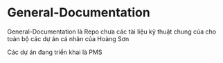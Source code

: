 # General-Documentation
General-Documentation là Repo chưa các tài liệu kỹ thuật chung của cho toàn bộ các dự án cá nhân của Hoàng Sơn

Các dự án đang triển khai là PMS

